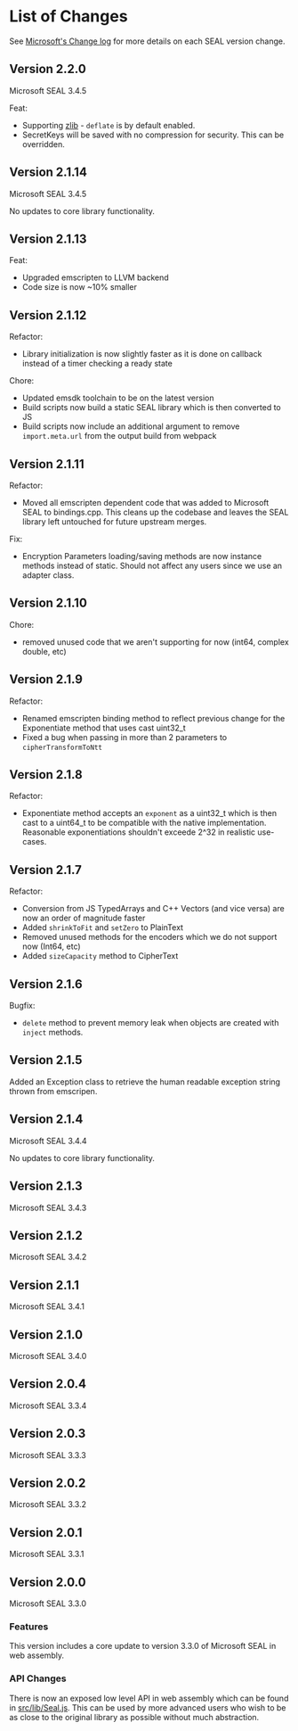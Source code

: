 # List of Changes

See [Microsoft's Change log](https://github.com/microsoft/SEAL/blob/master/Changes.md)
for more details on each SEAL version change.

## Version 2.2.0

Microsoft SEAL 3.4.5

Feat:
 - Supporting [zlib](https://github.com/madler/zlib) - `deflate` is by default enabled.
 - SecretKeys will be saved with no compression for security. This can be overridden.

## Version 2.1.14

Microsoft SEAL 3.4.5

No updates to core library functionality.

## Version 2.1.13

Feat:
 - Upgraded emscripten to LLVM backend
 - Code size is now ~10% smaller
 
## Version 2.1.12

Refactor:
 - Library initialization is now slightly faster as it is done on callback instead of a timer checking a ready state
 
Chore:
 - Updated emsdk toolchain to be on the latest version
 - Build scripts now build a static SEAL library which is then converted to JS
 - Build scripts now include an additional argument to remove `import.meta.url` from the output build from webpack
 
## Version 2.1.11

Refactor:
 - Moved all emscripten dependent code that was added to Microsoft SEAL to bindings.cpp. This cleans up the codebase and
  leaves the SEAL library left untouched for future upstream merges.
  
Fix:
 - Encryption Parameters loading/saving methods are now instance methods instead of static. Should not affect any
  users since we use an adapter class.
 
## Version 2.1.10

Chore:
 - removed unused code that we aren't supporting for now (int64, complex double, etc)

## Version 2.1.9

Refactor:
 - Renamed emscripten binding method to reflect previous change for the Exponentiate method that uses cast uint32_t
 - Fixed a bug when passing in more than 2 parameters to `cipherTransformToNtt`

## Version 2.1.8

Refactor:
 - Exponentiate method accepts an `exponent` as a uint32_t which is then cast to a uint64_t to be compatible
  with the native implementation. Reasonable exponentiations shouldn't exceede 2^32 in realistic use-cases.

## Version 2.1.7

Refactor:
 - Conversion from JS TypedArrays and C++ Vectors (and vice versa) are now an order of magnitude faster
 - Added `shrinkToFit` and `setZero` to PlainText
 - Removed unused methods for the encoders which we do not support now (Int64, etc)
 - Added `sizeCapacity` method to CipherText

## Version 2.1.6
 
 Bugfix:
  - `delete` method to prevent memory leak when objects are created with `inject` methods.
  
## Version 2.1.5

Added an Exception class to retrieve the human readable exception string thrown from emscripen.

## Version 2.1.4

Microsoft SEAL 3.4.4

No updates to core library functionality.

## Version 2.1.3

Microsoft SEAL 3.4.3

## Version 2.1.2

Microsoft SEAL 3.4.2

## Version 2.1.1

Microsoft SEAL 3.4.1

## Version 2.1.0

Microsoft SEAL 3.4.0

## Version 2.0.4

Microsoft SEAL 3.3.4

## Version 2.0.3

Microsoft SEAL 3.3.3

## Version 2.0.2

Microsoft SEAL 3.3.2

## Version 2.0.1

Microsoft SEAL 3.3.1

## Version 2.0.0

Microsoft SEAL 3.3.0

### Features
This version includes a core update to version 3.3.0 of Microsoft SEAL in web assembly. 

### API Changes

There is now an exposed low level API in web assembly which can be found in [src/lib/Seal.js](src/lib/Seal.js).
This can be used by more advanced users who wish to be as close to the original library as 
possible without much abstraction.
